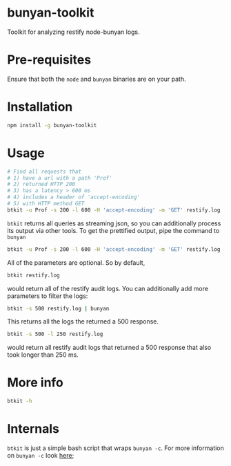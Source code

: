 # bunyan-toolkit
Toolkit for analyzing restify node-bunyan logs.

# Pre-requisites
Ensure that both the `node` and `bunyan` binaries are on your path.

# Installation
```bash
npm install -g bunyan-toolkit
```

# Usage

```bash
# Find all requests that
# 1) have a url with a path 'Prof'
# 2) returned HTTP 200
# 3) has a latency > 600 ms
# 4) includes a header of 'accept-encoding'
# 5) with HTTP method GET
btkit -u Prof -s 200 -l 600 -H 'accept-encoding' -m 'GET' restify.log
```

`btkit` returns all queries as streaming json, so you can additionally process
its output via other tools. To get the prettified output, pipe the command to
`bunyan`
```bash
btkit -u Prof -s 200 -l 600 -H 'accept-encoding' -m 'GET' restify.log | bunyan
```

All of the parameters are optional. So by default,
```bash
btkit restify.log
```
would return all of the restify audit logs. You can additionally add more
parameters to filter the logs:

```bash
btkit -s 500 restify.log | bunyan
```

This returns all the logs the returned a 500 response.

```bash
btkit -s 500 -l 250 restify.log
```
would return all restify audit logs that returned a 500 response that also took
longer than 250 ms.


# More info
```bash
btkit -h
```

# Internals
```btkit``` is just a simple bash script that wraps ```bunyan -c```. For more
information on ```bunyan -c``` look
[here](https://github.com/trentm/node-bunyan#cli-usage);
